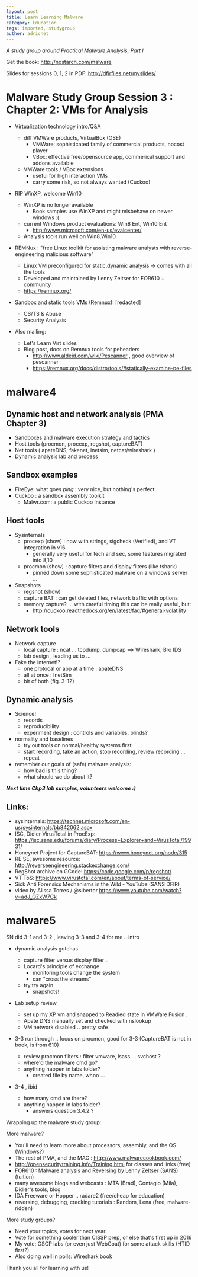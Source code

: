 ```yaml
---
layout: post
title: Learn Learning Malware
category: Education
tags: imported, studygroup
author: adricnet
---
```

*A study group around Practical Malware Analysis, Part I*

Get the book: http://nostarch.com/malware

Slides for sessions 0, 1, 2 in PDF: http://dfirfiles.net/myslides/

Malware Study Group Session 3 : Chapter 2: VMs for Analysis
=====

* Virtualization technology intro/Q&A
  * diff VMWare products, VirtualBox (OSE) 
    * VMWare: sophisticated family of commercial products, nocost player
    * VBox: effective free/opensource app, commerical support and addons available
  * VMWare tools / VBox extensions
    * useful for high interaction VMs
    * carry some risk, so not always wanted (Cuckoo)
* RIP WinXP, welcome Win10
  * WinXP is no longer available
    * Book samples use WinXP and might misbehave on newer windows :(
  * current Windows product evaluations: Win8 Ent, Win10 Ent 
    * http://www.microsoft.com/en-us/evalcenter/
  * Analysis tools run well on Win8,Win10
* REMNux : "free Linux toolkit for assisting malware analysts with reverse-engineering malicious software"
  * Linux VM preconfigured for static,dynamic analysis -> comes with all the tools
  * Developed and maintained by Lenny Zeltser for FOR610 + community
  * https://remnux.org/
* Sandbox and static tools VMs (Remnux): [redacted]
  * CS/TS & Abuse
  * Security Analysis
  
* Also mailing: 
  * Let's Learn Virt slides
  * Blog post, docs on Remnux tools for peheaders
    * http://www.aldeid.com/wiki/Pescanner , good overview of pescanner
    * https://remnux.org/docs/distro/tools/#statically-examine-pe-files

malware4
========

Dynamic host and network analysis (PMA Chapter 3)
--------
* Sandboxes and malware execution strategy and tactics
* Host tools (procmon, procexp, regshot, captureBAT)
* Net tools ( apateDNS, fakenet, inetsim, netcat/wireshark )
* Dynamic analysis lab and process
  
Sandbox examples
-------
* FireEye: what goes *ping* : very nice, but nothing's perfect
* Cuckoo : a sandbox assembly toolkit
    * Malwr.com: a public Cuckoo instance
  
Host tools
---------
* Sysinternals 
  * procexp (show) : now with strings, sigcheck (Verified), and VT integration in v16
    * generally very useful for tech and sec, some features migrated into 8,10
  * procmon (show) : capture filters and display filters (like tshark)
    * pinned down some sophisticated malware on a windows server ...
* Snapshots
  * regshot (show)
  * capture BAT : can get deleted files, network traffic with options
  * memory capture? ... with careful timing this can be really useful, but:
    * http://cuckoo.readthedocs.org/en/latest/faq/#general-volatility

Network tools
------
* Network capture 
  * local capture : ncat ... tcpdump, dumpcap ==> Wireshark, Bro IDS
  * lab design , leading us to ...
* Fake the internet!?
  * one protocal or app at a time : apateDNS
  * all at once : InetSim
  * bit of both (fig. 3-12)
  
Dynamic analysis
---------
* Science!
  * records
  * reproducibility
  * experiment design : controls and variables, blinds?
* normality and baselines 
  * try out tools on normal/healthy systems first
  * start recording, take an action, stop recording, review recording ... repeat 
* remember our goals of (safe) malware analysis:
  * how bad is this thing?
  * what should we do about it?

***Next time Chp3 lab samples, volunteers welcome :)***

Links:
---------
* sysinternals: https://technet.microsoft.com/en-us/sysinternals/bb842062.aspx
* ISC, Didier VirusTotal in ProcExp: https://isc.sans.edu/forums/diary/Process+Explorer+and+VirusTotal/19931/
* Honeynet Project for CaptureBAT: https://www.honeynet.org/node/315
* RE SE, awesome resource: http://reverseengineering.stackexchange.com/
* RegShot archive on GCode: https://code.google.com/p/regshot/
* VT ToS: https://www.virustotal.com/en/about/terms-of-service/
* Sick Anti Forensics Mechanisms in the Wild - YouTube (SANS DFIR)
 * video by Alissa Torres / @sibertor https://www.youtube.com/watch?v=adJ_QZxW7Ck

malware5
========


SN did 3-1 and 3-2 , leaving 3-3 and 3-4 for me .. intro

* dynamic analysis gotchas
    * capture filter versus display filter ..
    * Locard's principle of exchange
        * monitoring tools change the system
		* can "cross the streams"
    * try try again
        * snapshots!

* Lab setup review
    * set up my XP vm and snapped to Readied state in VMWare Fusion .
    * Apate DNS manually set and checked with nslookup
    * VM network disabled .. pretty safe

* 3-3 run through .. focus on procmon, good for 3-3 (CaptureBAT is not in book, is from 610)
    * review procmon filters  : filter vmware, lsass ... svchost ?
    * where'd the malware cmd go?
    * anything happen in labs folder? 
       * created file by name, whoo ...
* 3-4 , ibid
    * how many cmd are there?
    * anything happen in labs folder?
        * answers question 3.4.2 ?

Wrapping up the malware study group:

More malware?

* You'll need to learn more about processors, assembly, and the OS (Windows?)
* The rest of PMA, and the MAC : http://www.malwarecookbook.com/
* http://opensecuritytraining.info/Training.html for classes and links (free)
* FOR610 : Malware analysis and Reversing by Lenny Zeltser (SANS) (tuition)
* many awesome blogs and webcasts : MTA (Brad), Contagio (Mila), Didier's tools, blog
* IDA Freeware or Hopper .. radare2 (free/cheap for education)
* reversing, debugging, cracking tutorials : Random, Lena (free, malware-ridden)

More study groups?

* Need your topics, votes for next year.
* Vote for something cooler than CISSP prep, or else that's first up in 2016
* My vote: OSCP labs (or even just WebGoat) for some attack skills (HTID first?)
* Also doing well in polls: Wireshark book

Thank you all for learning with us!

